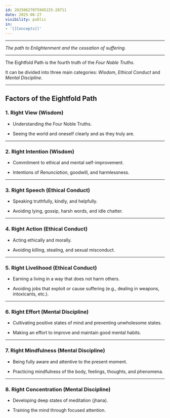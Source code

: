 ```yaml
---
id: 20250627075945225-28711
date: 2025-06-27
visibility: public
in:
- '[[Concepts]]'
---
```


---

*The path to *Enlightenment* and the cessation of suffering.*

---

The Eightfold Path is the fourth truth of the *Four Noble Truths*.

It can be divided into three main categories: *Wisdom*, *Ethical Conduct* and *Mental Discipline*.

---

## Factors of the Eightfold Path

### 1. Right View (Wisdom)

* Understanding the Four Noble Truths.

* Seeing the world and oneself clearly and as they truly are.

---

### 2. Right Intention (Wisdom)

* Commitment to ethical and mental self-improvement.

* Intentions of *Renunciation*, goodwill, and harmlessness.

---

### 3. Right Speech (Ethical Conduct)

* Speaking truthfully, kindly, and helpfully.

* Avoiding lying, gossip, harsh words, and idle chatter.

---

### 4. Right Action (Ethical Conduct)

* Acting ethically and morally.

* Avoiding killing, stealing, and sexual misconduct.

---

### 5. Right Livelihood (Ethical Conduct)

* Earning a living in a way that does not harm others.

* Avoiding jobs that exploit or cause suffering (e.g., dealing in weapons, intoxicants, etc.).

---

### 6. Right Effort (Mental Discipline)

* Cultivating positive states of mind and preventing unwholesome states.

* Making an effort to improve and maintain good mental habits.

---

### 7. Right Mindfulness (Mental Discipline)

* Being fully aware and attentive to the present moment.

* Practicing mindfulness of the body, feelings, thoughts, and phenomena.

---

### 8. Right Concentration (Mental Discipline)

* Developing deep states of meditation (jhana).

* Training the mind through focused attention.
